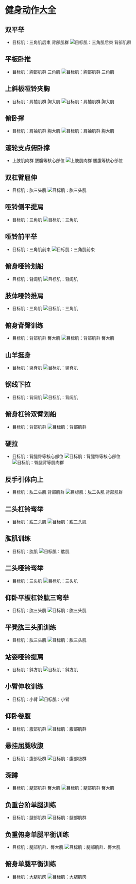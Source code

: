 # [健身动作大全](http://www.sohu.com/a/200333526_753570)

## 双平举

- 目标肌：三角肌后束 背部肌群
![目标肌：三角肌后束 背部肌群](./assets/28a3034fe0f541f5b4f36266f841770a.gif)

## 平板卧推

- 目标肌：胸部肌群 三角肌
![目标肌：胸部肌群 三角肌](./assets/fa7cd0cc9d384873ad771dc06a92f4e3.gif)

## 上斜板哑铃夹胸

- 目标肌：肩袖肌群 胸大肌
![目标肌：肩袖肌群 胸大肌](./assets/b7e358cf98254c90b85a25187aa91d37.gif)

## 俯卧撑

- 目标肌：肩袖肌群 胸大肌
![目标肌：肩袖肌群 胸大肌](./assets/889cc16376334dc8ae6f6241d2884f07.gif)

## 滚轮支点俯卧撑

- 上肢肌肉群 腰腹等核心部位
![上肢肌肉群 腰腹等核心部位](./assets/e075f121d652486ea7f557f23e386f71.gif)

## 双杠臂屈伸

- 目标肌：肱三头肌
![目标肌：肱三头肌](./assets/e7ea915d882f4bcd86a97031c1764c2d.gif)

## 哑铃侧平提肩

- 目标肌：三角肌
![目标肌：三角肌](./assets/70c2d7ba6e9741db9226c9ae5cf0e031.gif)

## 哑铃前平举

- 目标肌：三角肌前束
![目标肌：三角肌前束](./assets/7b36f3d3ac66480f81dd8ff9f52eed7d.gif)

## 俯身哑铃划船

- 目标肌：背阔肌
![目标肌：背阔肌](./assets/3778900fa6ec43fe82ae8f967181a5b4.gif)

## 肢体哑铃推肩

- 目标肌：三角肌
![目标肌：三角肌](./assets/9e37440278584f52ae0c237db4956048.gif)

## 俯身背臀训练

- 目标肌：背部肌群 臀大肌
![目标肌：背部肌群 臀大肌](./assets/006f654a076248a8a27f43b499094b25.gif)

## 山羊挺身

- 目标肌：竖脊肌
![目标肌：竖脊肌](./assets/455f62cde12f471d99bf31e26428b544.gif)

## 钢线下拉

- 目标肌：背阔肌
![目标肌：背阔肌](./assets/6bfc1291c570446e80a6c87fd2e89c92.gif)

## 俯身杠铃双臂划船

- 目标肌：背部肌群
![目标肌：背部肌群](./assets/34b4b2c3875042daa6c78f497469a2cc.gif)

## 硬拉

- 目标肌：背腿臀等核心部位
![目标肌：背腿臀等核心部位](./assets/7e33e1aa5ec9480a94f4a75dcb15e01d.gif)
![目标肌：臀腿背等肌肉群](./assets/b142aa8494054ba5a7e7a53d94d1559d.gif)

## 反手引体向上

- 目标肌：肱二头肌 背部肌群
![目标肌：肱二头肌 背部肌群](./assets/1ce6ab3298d04934918386a3cdb885a6.gif)

## 二头杠铃弯举

- 目标肌：肱二头肌
![目标肌：肱二头肌](./assets/66e0fc697542414ca87be8db356533a2.gif)

## 肱肌训练

- 目标肌：肱肌
![目标肌：肱肌](./assets/04d66f3d09ce4901a6b4c3876f2af202.gif)

## 二头哑铃弯举

- 目标肌：三头肌
![目标肌：三头肌](./assets/be7536f9828647c5abc57402fb56f716.gif)

## 仰卧平板杠铃肱三弯举

- 目标肌：肱三头肌
![目标肌：肱三头肌](./assets/8591b727b025470182b980811986d80b.gif)

## 平凳肱三头肌训练

- 目标肌：肱三头肌
![目标肌：肱三头肌](./assets/70e81e4bc22c4d65bc8f83f43a2f125b.gif)

## 站姿哑铃提肩

- 目标肌：斜方肌
![目标肌：斜方肌](./assets/5eed4a72c8ac4cd7b13e605cf58e96c7.gif)

## 小臂伸收训练

- 目标肌：小臂
![目标肌：小臂](./assets/ef1cbebea9a94bce8675c83567b9fa72.gif)

## 仰卧卷腹

- 目标肌：腹部肌群
![目标肌：腹部肌群](./assets/12ebe8bb112344cc963feefd252e3cf1.gif)

## 悬挂屈腿收腹

- 目标肌：腹部级群
![目标肌：腹部级群](./assets/2fe27e4205b746018969b5964dc8300b.gif)

## 深蹲

- 目标肌：腿部肌群 臀大肌
![目标肌：腿部肌群 臀大肌](./assets/beaa5454570e4db7b36474e2e79c7c64.gif)

## 负重台阶单腿训练

- 目标肌：腿部肌群
![目标肌：腿部肌群](./assets/41dc9a0ce07941ceac39cdbd5d294661.gif)

## 负重俯身单腿平衡训练

- 目标肌：腿部肌群、臀大肌
![目标肌：腿部肌群、臀大肌](./assets/b7d435d8f33146cabfe32ef754d9350d.gif)

## 俯身单腿平衡训练

- 目标肌：大腿肌肉
![目标肌：大腿肌肉](./assets/0cb52fa5683f41e29540707bd79ff20f.gif)